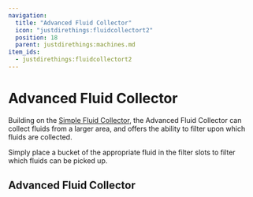 ```yaml
---
navigation:
  title: "Advanced Fluid Collector"
  icon: "justdirethings:fluidcollectort2"
  position: 18
  parent: justdirethings:machines.md
item_ids:
  - justdirethings:fluidcollectort2
---
```


# Advanced Fluid Collector

Building on the [Simple Fluid Collector](./mach_fluidcollectort1.md), the Advanced Fluid Collector can collect fluids from a larger area, and offers the ability to filter upon which fluids are collected.

Simply place a bucket of the appropriate fluid in the filter slots to filter which fluids can be picked up.

## Advanced Fluid Collector



<Recipe id="justdirethings:fluidcollectort2" />

